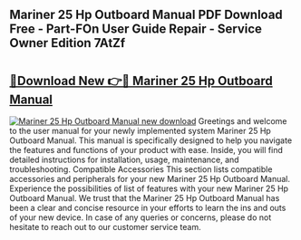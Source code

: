 ## Mariner 25 Hp Outboard Manual PDF Download Free - Part-FOn User Guide Repair - Service Owner Edition 7AtZf

# <h2><a href="http://cf18833.oget.top/?id=Mariner+25+Hp+Outboard+Manual">🔗Download New 👉🔴 Mariner 25 Hp Outboard Manual</a></h2>

[![Mariner 25 Hp Outboard Manual new download](https://i.imgur.com/5g1atiW.png)](http://cf18833.oget.top/?id=Mariner+25+Hp+Outboard+Manual)
Greetings and welcome to the user manual for your newly implemented system Mariner 25 Hp Outboard Manual. This manual is specifically designed to help you navigate the features and functions of your product with ease. Inside, you will find detailed instructions for installation, usage, maintenance, and troubleshooting. Compatible Accessories This section lists compatible accessories and peripherals for your new Mariner 25 Hp Outboard Manual. Experience the possibilities of list of features with your new Mariner 25 Hp Outboard Manual. We trust that the Mariner 25 Hp Outboard Manual has been a clear and concise resource in your efforts to learn the ins and outs of your new device. In case of any queries or concerns, please do not hesitate to reach out to our customer service team.
